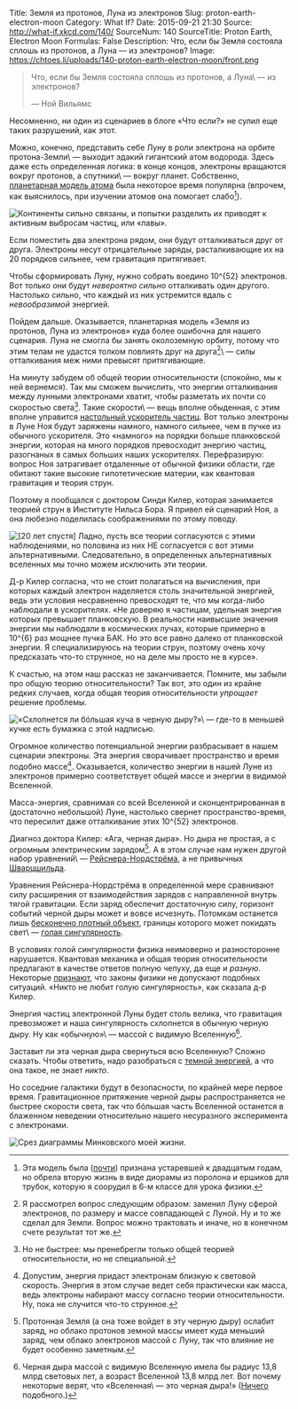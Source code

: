 Title: Земля из протонов, Луна из электронов
Slug: proton-earth-electron-moon
Category: What If?
Date: 2015-09-21 21:30
Source: http://what-if.xkcd.com/140/
SourceNum: 140
SourceTitle: Proton Earth, Electron Moon
Formulas: False
Description: Что, если бы Земля состояла сплошь из протонов, а Луна — из электронов?
Image: https://chtoes.li/uploads/140-proton-earth-electron-moon/front.png

> Что, если бы Земля состояла сплошь из протонов, а Луна\ — из электронов?
>
> — Ной Вильямс

Несомненно, ни один из сценариев в блоге «Что если?» не сулил еще таких разрушений, как этот.

Можно, конечно, представить себе Луну в роли электрона на орбите протона-Земли\ — выходит эдакий гигантский атом водорода. Здесь даже есть определенная логика: в конце концов, электроны вращаются вокруг протонов, а спутники\ — вокруг планет. Собственно, [планетарная модель атома][1] была некоторое время популярна (впрочем, как выяснилось, при изучении атомов она помогает слабо[^1]).

[^1]: Эта модель была ([почти][2]) признана устаревшей к двадцатым годам, но обрела вторую жизнь в виде диорамы из поролона и ершиков для трубок, которую я соорудил в 6-м классе для урока физики.

![](/uploads/140-proton-earth-electron-moon/picture_ru.png "Континенты сильно связаны, и попытки разделить их приводят к активным выбросам частиц, или «лавы».")

Если поместить два электрона рядом, они будут отталкиваться друг от друга. Электроны несут отрицательные заряды, расталкивающие их на 20 порядков сильнее, чем гравитация притягивает.

Чтобы сформировать Луну, нужно собрать воедино 10^{52} электронов. Вот только они будут *невероятно сильно* отталкивать один другого. Настолько сильно, что каждый из них устремится вдаль с *невообразимой* энергией.

Пойдем дальше. Оказывается, планетарная модель «Земля из протонов, Луна из электронов» куда более ошибочна для нашего сценария. Луна не смогла бы занять околоземную орбиту, потому что этим телам не удастся толком повлиять друг на друга[^2]\ — силы отталкивания меж ними превысят притягивающие.

[^2]: Я рассмотрел вопрос следующим образом: заменил Луну сферой электронов, по размеру и массе совпадающей с Луной. Ну и то же сделал для Земли. Вопрос можно трактовать и иначе, но в конечном счете результат тот же.

На минуту забудем об общей теории относительности (спокойно, мы к ней вернемся). Так мы сможем вычислить, что энергии отталкивания между лунными электронами хватит, чтобы разметать их почти со скоростью света[^3]. Такие скорости\ — вещь вполне обыденная, с этим вполне управится [настольный ускоритель частиц][3]. Вот только электроны в Луне Ноя будут заряжены намного, намного сильнее, чем в пучке из обычного ускорителя. Это «намного» на порядки больше планковской энергии, которая на много порядков превосходит энергию частиц, разогнаных в самых больших наших ускорителях. Перефразирую: вопрос Ноя затрагивает отдаленные от обычной физики области, где обитают такие высокие гипотетические материи, как квантовая гравитация и теория струн.

[^3]: Но не быстрее: мы пренебрегли только общей теорией относительности, но не специальной.

Поэтому я пообщался с доктором Синди Килер, которая занимается теорией струн в Институте Нильса Бора. Я привел ей сценарий Ноя, а она любезно поделилась соображениями по этому поводу.

![](/uploads/140-proton-earth-electron-moon/help_ru.png "[20 лет спустя] Ладно, пусть все теории согласуются с этими наблюдениями, но половина из них НЕ согласуется с вот этими альтернативными. Следовательно, в определенных альтернативных вселенных мы точно можем исключить эти теории.")

Д-р Килер согласна, что не стоит полагаться на вычисления, при которых каждый электрон наделяется столь значительной энергией, ведь эти условия несравненно превосходят те, что мы когда-либо наблюдали в ускорителях. «Не доверяю я частицам, удельная энергия которых превышает планковскую. В реальности наивысшие значения энергии мы наблюдали в космических лучах, которые примерно в 10^{6} раз мощнее пучка БАК. Но это все равно далеко от планковской энергии. Я специализируюсь на теории струн, поэтому очень хочу предсказать что-то струнное, но на деле мы просто не в курсе».

К счастью, на этом наш рассказ не заканчивается. Помните, мы забыли про общую теорию относительности? Так вот, это один из крайне редких случаев, когда общая теория относительности *упрощает* решение проблемы.

![](/uploads/140-proton-earth-electron-moon/general_ru.png "«Схлопнется ли бóльшая куча в черную дыру?»\ — где-то в меньшей кучке есть бумажка с этой надписью.")

Огромное количество потенциальной энергии разбрасывает в нашем сценарии электроны. Эта энергия сворачивает пространство и время подобно массе[^4]. Оказывается, количество энергии в нашей Луне из электронов примерно соответствует общей массе и энергии в видимой Вселенной.

[^4]: Допустим, энергия придаст электронам близкую к световой скорость. Энергия в этом случае ведет себя практически как масса, ведь электроны набирают массу согласно теории относительности. Ну, пока не случится что-то струнное.

Масса-энергия, сравнимая со всей Вселенной и сконцентрированная в (достаточно небольшой) Луне, настолько свернет пространство-время, что пересилит даже отталкивание этих 10^{52} электронов.

Диагноз доктора Килер: «Ага, черная дыра». Но дыра не простая, а с огромным электрическим зарядом[^5]. А в этом случае нам нужен другой набор уравнений\ — [Рейснера-Нордстрёма][5], а не привычных [Шварцшильда][4].

[^5]: Протонная Земля (а она тоже войдет в эту черную дыру) ослабит заряд, но облако протонов земной массы имеет куда меньший заряд, чем облако электронов массой с Луну, так что влияние не будет особенно заметным.

Уравнения Рейснера-Нордстрёма в определенной мере сравнивают силу расширения от взаимодействия зарядов с направленной внутрь тягой гравитации. Если заряд обеспечит достаточную силу, горизонт событий черной дыры может и вовсе исчезнуть. Потомкам останется лишь [бесконечно плотный объект][6], границы которого может покидать свет\ — [голая сингулярность][7].

В условиях голой сингулярности физика неимоверно и разносторонне нарушается. Квантовая механика и общая теория относительности предлагают в качестве ответов полную чепуху, да еще и *разную*. Некоторые [признают][8], что законы физики не допускают подобных ситуаций. «Никто не любит голую сингулярность», как сказала д-р Килер.

Энергия частиц электронной Луны будет столь велика, что гравитация превозможет и наша сингулярность схлопнется в обычную черную дыру. Ну как «обычную»\ — массой с видимую Вселенную[^6].

[^6]: Черная дыра массой с видимую Вселенную имела бы радиус 13,8 млрд световых лет, а возраст Вселенной 13,8 млрд лет. Вот почему некоторые верят, что «Вселенная\ — это черная дыра!» ([Ничего][9] подобного.)

Заставит ли эта черная дыра свернуться всю Вселенную? Сложно сказать. Чтобы ответить, надо разобраться с [темной энергией][10], а что она такое, не знает *никто*.

Но соседние галактики будут в безопасности, по крайней мере первое время. Гравитационное притяжение черной дыры распространяется не быстрее скорости света, так что бóльшая часть Вселенной останется в блаженном неведении относительно нашего несуразного эксперимента с электронами.

![](/uploads/140-proton-earth-electron-moon/problems_ru.png "Срез диаграммы Минковского моей жизни.")

[1]: https://ru.wikipedia.org/wiki/Боровская_модель_атома "Боровская модель атома | Википедия"

[2]: http://scitation.aip.org/content/aapt/journal/ajp/81/2/10.1119/1.4769785 "Новый взгляд на привычные квантование и Боровскую модель атома (англ.) | American Association of Physics Teachers"

[3]: https://www.avito.ru/moskva?q=элт-монитор "элт-монитор | Avito"

[4]: https://ru.wikipedia.org/wiki/Гравитационный_радиус "Гравитационный радиус | Википедия"

[5]: https://ru.wikipedia.org/wiki/Чёрная_дыра#.D0.A0.D0.B5.D1.88.D0.B5.D0.BD.D0.B8.D0.B5_.D0.A0.D0.B5.D0.B9.D1.81.D0.BD.D0.B5.D1.80.D0.B0.C2.A0.E2.80.94_.D0.9D.D0.BE.D1.80.D0.B4.D1.81.D1.82.D1.80.D1.91.D0.BC.D0.B0 "Черная дыра. Решение Рейснера\ — Нордстрёма | Википедия"

[6]: https://www.avito.ru/moskva?q=бесконечно+плотный+объект

[7]: https://ru.wikipedia.org/wiki/Голая_сингулярность "Голая сингулярность | Википедия"

[8]: https://ru.wikipedia.org/wiki/Принцип_космической_цензуры "Принцип космической цензуры | Википедия"

[9]: http://www.preposterousuniverse.com/blog/2010/04/28/the-universe-is-not-a-black-hole/ "Вселенная\ — не черная дыра (англ.) | Шон Кэролл"

[10]: https://ru.wikipedia.org/wiki/Тёмная_энергия "Темная энергия | Википедия"
